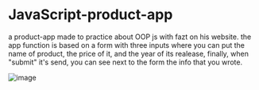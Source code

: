 # JavaScript-product-app
a product-app made to practice about OOP js with fazt on his website. the app function is based on a form with three inputs where you can put the name of product, the price of it, and the year of its realease, finally, when "submit" it's send, you can see next to the form the info that you wrote. 

![image](https://user-images.githubusercontent.com/83962875/148652511-672f0f04-850d-4b7a-8061-38cad4378cb6.png)

